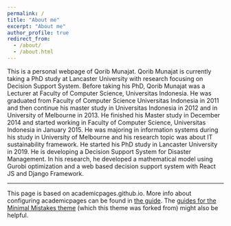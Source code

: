 ```yaml
---
permalink: /
title: "About me"
excerpt: "About me"
author_profile: true
redirect_from: 
  - /about/
  - /about.html
---
```


This is a personal webpage of Qorib Munajat. Qorib Munajat is currently taking a PhD study at Lancaster University with research focusing on Decision Support System. Before taking his PhD, Qorib Munajat was a Lecturer at Faculty of Computer Science, Universitas Indonesia. He was graduated from Faculty of Computer Science Universitas Indonesia in 2011 and then continue his master study in Universitas Indonesia in 2012 and in University of Melbourne in 2013. He finished his Master study in December 2014 and started working in Faculty of Computer Science, Universitas Indonesia in January 2015. He was majoring in information systems during his study in University of Melbourne and his research topic was about IT sustainability framework. He started his PhD study in Lancaster University in 2019. He is developing a Decision Support System for Disaster Management. In his research, he developed a mathematical model using Gurobi optimization and a web based decision support system with React JS and Django Framework. 

------
This page is based on  academicpages.github.io. More info about configuring academicpages can be found in [the guide](https://academicpages.github.io/markdown/). The [guides for the Minimal Mistakes theme](https://mmistakes.github.io/minimal-mistakes/docs/configuration/) (which this theme was forked from) might also be helpful.
